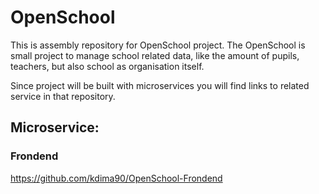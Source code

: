 # OpenSchool

This is assembly repository for OpenSchool project. 
The OpenSchool is small project to manage school related data, like the amount of pupils, teachers, but also school as organisation itself. 

Since project will be built with microservices you will find links to related service in that repository.

## Microservice:

### Frondend
https://github.com/kdima90/OpenSchool-Frondend
